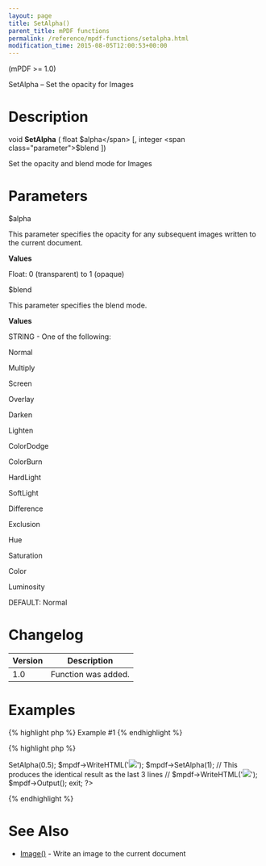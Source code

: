 ```yaml
---
layout: page
title: SetAlpha()
parent_title: mPDF functions
permalink: /reference/mpdf-functions/setalpha.html
modification_time: 2015-08-05T12:00:53+00:00
---
```


(mPDF >= 1.0)

SetAlpha – Set the opacity for Images

# Description

void **SetAlpha** ( float <span class="parameter">$alpha</span> [, integer <span class="parameter">$blend</span> ])

Set the opacity and blend mode for Images

# Parameters

<span class="parameter">$alpha</span>

This parameter specifies the opacity for any subsequent images written to the current document.

**Values**

Float: 0 (transparent) to 1 (opaque)

<span class="parameter">$blend</span>

This parameter specifies the blend mode.

**Values**

<span class="smallblock">STRING</span> - One of the following:

Normal

Multiply

Screen

Overlay

Darken

Lighten

ColorDodge

ColorBurn

HardLight

SoftLight

Difference

Exclusion

Hue

Saturation

Color

Luminosity

<span class="smallblock">DEFAULT</span>: Normal

# Changelog

<table class="table"> <thead>
<tr> <th>Version</th><th>Description</th> </tr>
</thead> <tbody>
<tr>
<td>1.0</td>
<td>Function was added.</td>
</tr>
</tbody> </table>

# Examples

{% highlight php %}
Example #1
{% endhighlight %}

{% highlight php %}
<?php

include("// Require composer autoload
require_once __DIR__ . '/vendor/autoload.php';");

$mpdf = new mPDF();

$mpdf->SetAlpha(0.5);

$mpdf->WriteHTML('<img src="clematis.jpg" />');

$mpdf->SetAlpha(1);

// This produces the identical result as the last 3 lines

// $mpdf->WriteHTML('<img src="clematis.jpg" opacity="0.5" />');

$mpdf->Output();

exit;

?>
{% endhighlight %}

# See Also

<ul>
<li class="manual_boxlist"><a href="{{ "/reference/mpdf-functions/image.html" | prepend: site.baseurl }}">Image()</a> - Write an image to the current document</li>
</ul>

